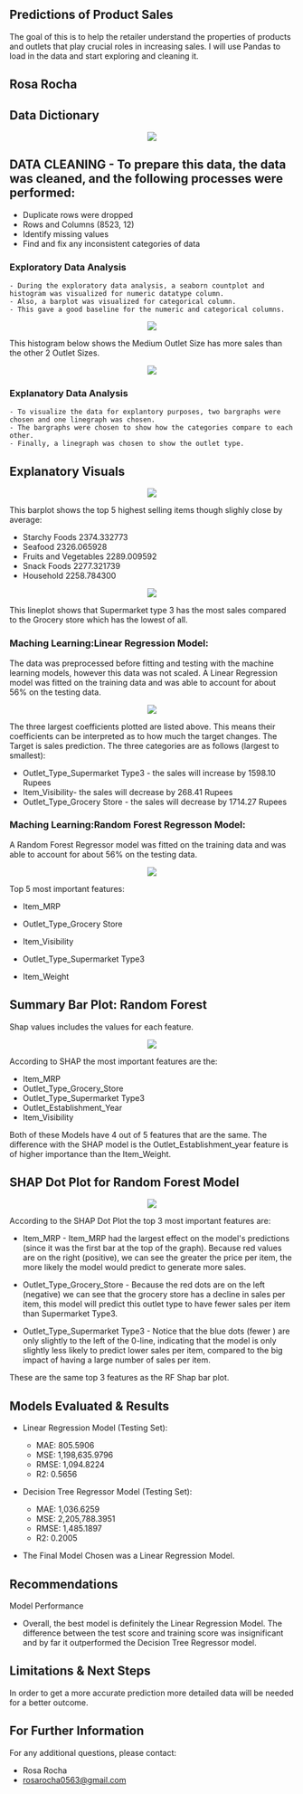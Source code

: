 ## Predictions of Product Sales

The goal of this is to help the retailer understand the properties of products and outlets that play crucial roles in increasing sales. I will use Pandas to load in the data and start exploring and cleaning it.

## Rosa Rocha

## Data Dictionary

<p align = "center"> 
  <img src = "https://github.com/RosaR02/Sales-Predictions/blob/main/screenshots/data%20dictionary.png">
</p>


## DATA CLEANING - To prepare this data, the data was cleaned, and the following processes were performed:
  - Duplicate rows were dropped
  - Rows and Columns (8523, 12)
  - Identify missing values
  - Find and fix any inconsistent categories of data

### Exploratory Data Analysis
    - During the exploratory data analysis, a seaborn countplot and histogram was visualized for numeric datatype column. 
    - Also, a barplot was visualized for categorical column. 
    - This gave a good baseline for the numeric and categorical columns.
    

<p align = "center"> 
  <img src = "https://github.com/RosaR02/Sales-Predictions/blob/main/screenshots/countplot.png">
</p>

This histogram below shows the Medium Outlet Size has more sales than the other 2 Outlet Sizes.

<p align = "center">
   <img src = "https://github.com/RosaR02/Sales-Predictions/blob/main/screenshots/Histplot.png">  
</p>

 ### Explanatory Data Analysis
    - To visualize the data for explantory purposes, two bargraphs were chosen and one linegraph was chosen.
    - The bargraphs were chosen to show how the categories compare to each other. 
    - Finally, a linegraph was chosen to show the outlet type. 


## Explanatory Visuals

<p align = "center">
    <img src = "https://github.com/RosaR02/Sales-Predictions/blob/main/screenshots/barplot.png">
 </p>
 
 This barplot shows the top 5 highest selling items though slighly close by average:
  - Starchy Foods            2374.332773
  - Seafood                  2326.065928
  - Fruits and Vegetables    2289.009592
  - Snack Foods              2277.321739
  - Household                2258.784300
 
 <p align = "center">
    <img src = "https://github.com/RosaR02/Sales-Predictions/blob/main/screenshots/lineplot.png">
 </p>


This lineplot shows that Supermarket type 3 has the most sales compared to the Grocery store which has the lowest of all.


### Maching Learning:Linear Regression Model:
The data was preprocessed before fitting and testing with the machine learning models, however this data was not scaled. 
A Linear Regression model was fitted on the training data and was able to account for about 56% on the testing data.

   <p align = "center">
    <img src = "https://github.com/RosaR02/Sales-Predictions/blob/main/screenshots/top3largestcoefficients.png">
   </p>

The three largest coefficients plotted are listed above. This means their coefficients can be interpreted as to how much the target changes. The Target is sales prediction. The three categories are as follows (largest to smallest):

*  Outlet_Type_Supermarket Type3 - the sales will increase by 1598.10 Rupees
*  Item_Visibility- the sales will decrease by 268.41 Rupees
*  Outlet_Type_Grocery Store - the sales will decrease by 1714.27 Rupees

### Maching Learning:Random Forest Regresson Model:
A Random Forest Regressor model was fitted on the training data and was able to account for about 56% on the testing data.

  <p align = "center">
    <img src = "images/top5mostimportantfeatures.png">
  </p>

Top 5 most important features:

* Item_MRP

* Outlet_Type_Grocery Store

* Item_Visibility

* Outlet_Type_Supermarket Type3

* Item_Weight



## Summary Bar Plot: Random Forest
Shap values includes the values for each feature.

  <p align = "center">
    <img src = "images/RFShapbarplot.png">
  </p>

According to SHAP the most important features are the:

* Item_MRP
* Outlet_Type_Grocery_Store
* Outlet_Type_Supermarket Type3
* Outlet_Establishment_Year
* Item_Visibility

Both of these Models have 4 out of 5 features that are the same. The difference with the SHAP model is the Outlet_Establishment_year feature is of higher importance than the Item_Weight.


## SHAP Dot Plot for Random Forest Model
  <p align = "center">
    <img src = "images/RFShapDotplot.png">
   </p>

According to the SHAP Dot Plot the top 3 most important features are:
* Item_MRP - Item_MRP had the largest effect on the model's predictions (since it was the first bar at the top of the graph).
Because red values are on the right (positive), we can see the greater the price per item, the more likely the model would predict to generate more sales.


* Outlet_Type_Grocery_Store - Because the red dots are on the left (negative) we can see that the grocery store has a decline in sales per item, this model will predict this outlet type to have fewer sales per item than Supermarket Type3.


* Outlet_Type_Supermarket Type3 - Notice that the blue dots (fewer ) are only slightly to the left of the 0-line, indicating that the model is only slightly less likely to predict lower sales per item, compared to the big impact of having a large number of sales per item.

These are the same top 3 features as the RF Shap bar plot.

## Models Evaluated & Results

- Linear Regression Model (Testing Set):
  - MAE: 805.5906 
  - MSE: 1,198,635.9796 
  - RMSE: 1,094.8224 
  - R2: 0.5656

- Decision Tree Regressor Model (Testing Set):
  - MAE: 1,036.6259 
  - MSE: 2,205,788.3951 
  - RMSE: 1,485.1897 
  - R2: 0.2005




- The Final Model Chosen was a Linear Regression Model.



## Recommendations

Model Performance
- Overall, the best model is definitely the Linear Regression Model. The difference between the test score and training score was insignificant and by far it outperformed the Decision Tree Regressor model. 


## Limitations & Next Steps

In order to get a more accurate prediction more detailed data will be needed for a better outcome.

## For Further Information

For any additional questions, please contact: 
- Rosa Rocha
- rosarocha0563@gmail.com
